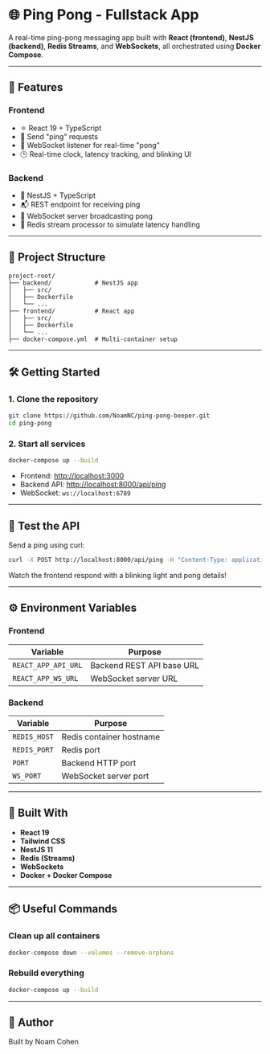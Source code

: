 # 🌐 Ping Pong - Fullstack App

A real-time ping-pong messaging app built with **React (frontend)**, **NestJS (backend)**, **Redis Streams**, and **WebSockets**, all orchestrated using **Docker Compose**.

---

## 🧩 Features

### Frontend
- ⚛️ React 19 + TypeScript
- 🧪 Send "ping" requests
- 📡 WebSocket listener for real-time "pong"
- 🕒 Real-time clock, latency tracking, and blinking UI

### Backend
- 🚀 NestJS + TypeScript
- 📬 REST endpoint for receiving ping
- 📡 WebSocket server broadcasting pong
- 🔁 Redis stream processor to simulate latency handling

---

## 📁 Project Structure

```
project-root/
├── backend/            # NestJS app
│   ├── src/
│   ├── Dockerfile
│   └── ...
├── frontend/           # React app
│   ├── src/
│   ├── Dockerfile
│   └── ...
├── docker-compose.yml  # Multi-container setup
```

---

## 🛠️ Getting Started

### 1. Clone the repository

```bash
git clone https://github.com/NoamNC/ping-pong-beeper.git
cd ping-pong
```

### 2. Start all services

```bash
docker-compose up --build
```

- Frontend: [http://localhost:3000](http://localhost:3000)
- Backend API: [http://localhost:8000/api/ping](http://localhost:8000/api/ping)
- WebSocket: `ws://localhost:6789`

---

## 🧪 Test the API

Send a ping using curl:

```bash
curl -X POST http://localhost:8000/api/ping -H "Content-Type: application/json" -d '{"message": "ping"}'
```

Watch the frontend respond with a blinking light and pong details!

---

## ⚙️ Environment Variables

### Frontend

| Variable              | Purpose                     |
|-----------------------|-----------------------------|
| `REACT_APP_API_URL`   | Backend REST API base URL   |
| `REACT_APP_WS_URL`    | WebSocket server URL        |

### Backend

| Variable      | Purpose                 |
|---------------|-------------------------|
| `REDIS_HOST`  | Redis container hostname|
| `REDIS_PORT`  | Redis port              |
| `PORT`        | Backend HTTP port       |
| `WS_PORT`     | WebSocket server port   |

---

## 🧱 Built With

- **React 19**
- **Tailwind CSS**
- **NestJS 11**
- **Redis (Streams)**
- **WebSockets**
- **Docker + Docker Compose**

---

## 📦 Useful Commands

### Clean up all containers
```bash
docker-compose down --volumes --remove-orphans
```

### Rebuild everything
```bash
docker-compose up --build
```

---


## 👤 Author

Built by Noam Cohen
